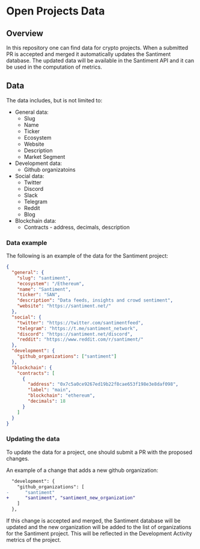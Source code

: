 # Open Projects Data

## Overview

In this repository one can find data for crypto projects.
When a submitted PR is accepted and merged it automatically updates the Santiment database.
The updated data will be available in the Santiment API and it can be used in the computation of metrics.

## Data

The data includes, but is not limited to:
- General data:
  - Slug
  - Name
  - Ticker
  - Ecosystem
  - Website
  - Description
  - Market Segment
- Development data:
  - Github organizatoins
- Social data:
  - Twitter 
  - Discord
  - Slack
  - Telegram
  - Reddit
  - Blog
- Blockchain data:
  - Contracts - address, decimals, description

### Data example

The following is an example of the data for the Santiment project:

```json
{
  "general": {
    "slug": "santiment",
    "ecosystem": "/Ethereum",
    "name": "Santiment",
    "ticker": "SAN",
    "description": "Data feeds, insights and crowd sentiment",
    "website": "https://santiment.net/"
  },
  "social": {
    "twitter": "https://twitter.com/santimentfeed",
    "telegram": "https://t.me/santiment_network",
    "discord": "https://santiment.net/discord",
    "reddit": "https://www.reddit.com/r/santiment/"
  },
  "development": {
    "github_organizations": ["santiment"]
  },
  "blockchain": {
    "contracts": [
      {
        "address": "0x7c5a0ce9267ed19b22f8cae653f198e3e8daf098",
        "label": "main",
        "blockchain": "ethereum",
        "decimals": 18
      }
    ]
  }
}
```
### Updating the data

To update the data for a project, one should submit a PR with the proposed changes.

An example of a change that adds a new github organization:
```diff
  "development": {
    "github_organizations": [
-      "santiment"
+      "santiment", "santiment_new_organization"
    ]
  },
```
If this change is accepted and merged, the Santiment database will be updated and the new organization will be added to the list of organizations for the Santiment project.
This will be reflected in the Development Activity metrics of the project.